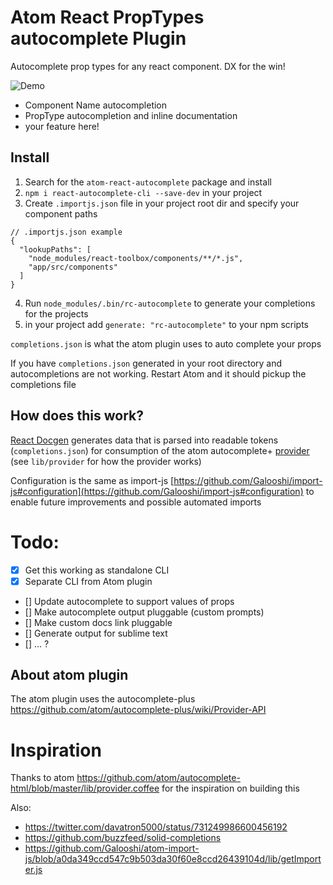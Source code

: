 # Atom React PropTypes autocomplete Plugin

Autocomplete prop types for any react component. DX for the win!

![Demo](https://cloud.githubusercontent.com/assets/532272/16675986/dffd63ae-447a-11e6-9ca7-2076d514a8e9.gif)

- Component Name autocompletion
- PropType autocompletion and inline documentation
- your feature here!

## Install
1. Search for the `atom-react-autocomplete` package and install
2. `npm i react-autocomplete-cli --save-dev` in your project
3. Create `.importjs.json` file in your project root dir and specify your component paths
```
// .importjs.json example
{
  "lookupPaths": [
    "node_modules/react-toolbox/components/**/*.js",
    "app/src/components"
  ]
}
```
4. Run `node_modules/.bin/rc-autocomplete` to generate your completions for the projects
5. in your project add `generate: "rc-autocomplete"` to your npm scripts

`completions.json` is what the atom plugin uses to auto complete your props

If you have `completions.json` generated in your root directory and autocompletions are not working. Restart Atom and it should pickup the completions file

## How does this work?

[React Docgen](https://github.com/reactjs/react-docgen) generates data that is parsed into readable tokens (`completions.json`) for consumption of the atom autocomplete+ [provider](https://github.com/atom/autocomplete-plus/wiki/Provider-API) (see `lib/provider` for how the provider works)

Configuration is the same as import-js [https://github.com/Galooshi/import-js#configuration](https://github.com/Galooshi/import-js#configuration) to enable future improvements and possible automated imports

# Todo:
- [x] Get this working as standalone CLI
- [x] Separate CLI from Atom plugin
- [] Update autocomplete to support values of props
- [] Make autocomplete output pluggable (custom prompts)
- [] Make custom docs link pluggable
- [] Generate output for sublime text
- [] ... ?

## About atom plugin

The atom plugin uses the autocomplete-plus https://github.com/atom/autocomplete-plus/wiki/Provider-API

# Inspiration

Thanks to atom https://github.com/atom/autocomplete-html/blob/master/lib/provider.coffee for the inspiration on building this

Also:

- https://twitter.com/davatron5000/status/731249986600456192
- https://github.com/buzzfeed/solid-completions
- https://github.com/Galooshi/atom-import-js/blob/a0da349ccd547c9b503da30f60e8ccd26439104d/lib/getImporter.js
